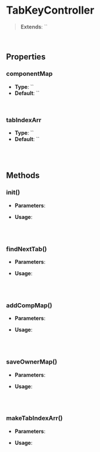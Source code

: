 # TabKeyController
> **Extends**: ``



<br/>

## Properties

### componentMap



* **Type**: ``
* **Default**: ``

<br/>

### tabIndexArr



* **Type**: ``
* **Default**: ``

<br/>
<br/>

## Methods


### init()



* **Parameters**: 


* **Usage**: 
```js

```

<br/>

### findNextTab()



* **Parameters**: 


* **Usage**: 
```js

```

<br/>

### addCompMap()



* **Parameters**: 


* **Usage**: 
```js

```

<br/>

### saveOwnerMap()



* **Parameters**: 


* **Usage**: 
```js

```

<br/>

### makeTabIndexArr()



* **Parameters**: 


* **Usage**: 
```js

```

<br/>
